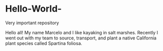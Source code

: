 # Hello-World-
Very important repository

Hello all! My name Marcelo and I like kayaking in salt marshes. 
Recently I went out with my team to source, transport, and plant a native California plant species called Spartina foliosa.


